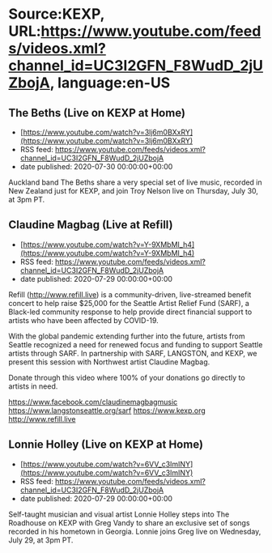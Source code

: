 # Source:KEXP, URL:https://www.youtube.com/feeds/videos.xml?channel_id=UC3I2GFN_F8WudD_2jUZbojA, language:en-US

## The Beths (Live on KEXP at Home)
 - [https://www.youtube.com/watch?v=3lj6m0BXxRY](https://www.youtube.com/watch?v=3lj6m0BXxRY)
 - RSS feed: https://www.youtube.com/feeds/videos.xml?channel_id=UC3I2GFN_F8WudD_2jUZbojA
 - date published: 2020-07-30 00:00:00+00:00

Auckland band The Beths share a very special set of live music, recorded in New Zealand just for KEXP, and join Troy Nelson live on Thursday, July 30, at 3pm PT.

## Claudine Magbag (Live at Refill)
 - [https://www.youtube.com/watch?v=Y-9XMbMI_h4](https://www.youtube.com/watch?v=Y-9XMbMI_h4)
 - RSS feed: https://www.youtube.com/feeds/videos.xml?channel_id=UC3I2GFN_F8WudD_2jUZbojA
 - date published: 2020-07-29 00:00:00+00:00

Refill (http://www.refill.live) is a community-driven, live-streamed benefit concert to help raise $25,000 for the Seattle Artist Relief Fund (SARF), a Black-led community response to help provide direct financial support to artists who have been affected by COVID-19.
  
With the global pandemic extending further into the future, artists from Seattle recognized a need for renewed focus and funding to support Seattle artists through SARF. In partnership with SARF, LANGSTON, and KEXP, we present this session with Northwest artist Claudine Magbag. 

Donate through this video where 100% of your donations go directly to artists in need.
 
https://www.facebook.com/claudinemagbagmusic
https://www.langstonseattle.org/sarf
https://www.kexp.org
http://www.refill.live

## Lonnie Holley (Live on KEXP at Home)
 - [https://www.youtube.com/watch?v=6VV_c3ImINY](https://www.youtube.com/watch?v=6VV_c3ImINY)
 - RSS feed: https://www.youtube.com/feeds/videos.xml?channel_id=UC3I2GFN_F8WudD_2jUZbojA
 - date published: 2020-07-29 00:00:00+00:00

Self-taught musician and visual artist Lonnie Holley steps into The Roadhouse on KEXP with Greg Vandy to share an exclusive set of songs recorded in his hometown in Georgia. Lonnie joins Greg live on Wednesday, July 29, at 3pm PT.

